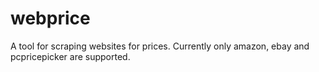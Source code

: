 webprice
========

A tool for scraping websites for prices. Currently only amazon, ebay and pcpricepicker are supported.
